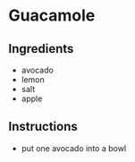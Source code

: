 # Guacamole
## Ingredients
* avocado 
* lemon
* salt
* apple
## Instructions

* put one avocado into a bowl
